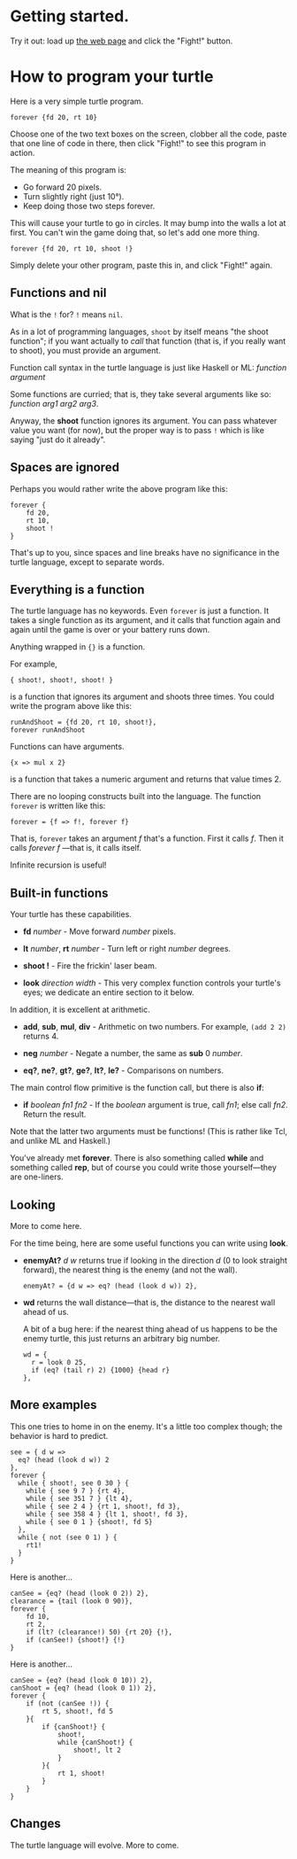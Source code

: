 # Getting started.

Try it out: load up
[the web page](http://jorendorff.github.io/turtle-wars/turtle-wars.html)
and click the "Fight!" button.


# How to program your turtle

Here is a very simple turtle program.

    forever {fd 20, rt 10}

Choose one of the two text boxes on the screen,
clobber all the code,
paste that one line of code in there,
then click "Fight!"
to see this program in action.

The meaning of this program is:

* Go forward 20 pixels.
* Turn slightly right (just 10&deg;).
* Keep doing those two steps forever.

This will cause your turtle to go in circles.
It may bump into the walls a lot at first.
You can't win the game doing that,
so let's add one more thing.

    forever {fd 20, rt 10, shoot !}

Simply delete your other program, paste this in,
and click "Fight!" again.

## Functions and nil

What is the `!` for?
`!` means `nil`.

As in a lot of programming languages,
`shoot` by itself means "the shoot function";
if you want actually to *call* that function
(that is, if you really want to shoot),
you must provide an argument.

Function call syntax in the turtle language
is just like Haskell or ML: *function* *argument*

Some functions are curried; that is, they take
several arguments like so: *function* *arg1* *arg2* *arg3*.

Anyway, the **shoot** function ignores its argument.
You can pass whatever value you want (for now),
but the proper way is to pass `!`
which is like saying "just do it already".


## Spaces are ignored

Perhaps you would rather write the above program like this:

    forever {
        fd 20,
        rt 10,
        shoot !
    }

That's up to you,
since spaces and line breaks
have no significance in the turtle language,
except to separate words.


## Everything is a function

The turtle language has no keywords.
Even `forever` is just a function.
It takes a single function as its argument,
and it calls that function again and again
until the game is over or your battery runs down.

Anything wrapped in `{}` is a function.

For example,

    { shoot!, shoot!, shoot! }

is a function that ignores its argument and shoots three times.
You could write the program above like this:

    runAndShoot = {fd 20, rt 10, shoot!},
    forever runAndShoot

Functions can have arguments.

    {x => mul x 2}

is a function that takes a numeric argument and returns
that value times 2.

There are no looping constructs built into the language.
The function `forever` is written like this:

    forever = {f => f!, forever f}

That is, `forever` takes an argument *f* that's a function.
First it calls *f*. Then it calls *forever f* &mdash;that is,
it calls itself.

Infinite recursion is useful!

## Built-in functions

Your turtle has these capabilities.

  * **fd** *number* - Move forward *number* pixels.

  * **lt** *number*, **rt** *number* - Turn left or right *number* degrees.

  * **shoot !** - Fire the frickin' laser beam.

  * **look** *direction* *width* - This very complex function
    controls your turtle's eyes; we dedicate an entire section to it
    below.

In addition, it is excellent at arithmetic.

  * **add**, **sub**, **mul**, **div** - Arithmetic on two numbers.
    For example, `(add 2 2)` returns 4.

  * **neg** *number* - Negate a number, the same as **sub** 0 *number*.

  * **eq?**, **ne?**, **gt?**, **ge?**, **lt?**, **le?** - Comparisons
    on numbers.

The main control flow primitive is the function call, but
there is also **if**:

  * **if** *boolean fn1 fn2* - If the *boolean* argument is true, call
    *fn1*; else call *fn2*. Return the result.

Note that the latter two arguments must be functions! (This is rather
like Tcl, and unlike ML and Haskell.)

You've already met **forever**. There is also something called **while**
and something called **rep**, but of course you could write those
yourself&mdash;they are one-liners.


## Looking

More to come here.

For the time being, here are some useful functions you can write using
**look**.

* **enemyAt?** *d* *w* returns true if looking in the direction *d* (0
  to look straight forward), the nearest thing is the enemy (and not the
  wall).

  <pre><code>enemyAt? = {d w => eq? (head (look d w)) 2},</code></pre>

* **wd** returns the wall distance&mdash;that is, the distance to the
  nearest wall ahead of us.

  A bit of a bug here: if the nearest thing ahead of us happens to be
  the enemy turtle, this just returns an arbitrary big number.

  <pre><code>wd = {
    r = look 0 25,
    if (eq? (tail r) 2) {1000} {head r}
  },</code></pre>


## More examples

This one tries to home in on the enemy. It's a little too complex
though; the behavior is hard to predict.

    see = { d w =>
      eq? (head (look d w)) 2
    },
    forever {
      while { shoot!, see 0 30 } {
        while { see 9 7 } {rt 4},
        while { see 351 7 } {lt 4},
        while { see 2 4 } {rt 1, shoot!, fd 3},
        while { see 358 4 } {lt 1, shoot!, fd 3},
        while { see 0 1 } {shoot!, fd 5}
      },
      while { not (see 0 1) } {
        rt1!
      }
    }

Here is another...

    canSee = {eq? (head (look 0 2)) 2},
    clearance = {tail (look 0 90)},
    forever {
        fd 10,
        rt 2,
        if (lt? (clearance!) 50) {rt 20} {!},
        if (canSee!) {shoot!} {!}
    }

Here is another...

    canSee = {eq? (head (look 0 10)) 2},
    canShoot = {eq? (head (look 0 1)) 2},
    forever {
        if (not (canSee !)) {
            rt 5, shoot!, fd 5
        }{
            if {canShoot!} {
                shoot!,
                while {canShoot!} {
                    shoot!, lt 2
                }
            }{
                rt 1, shoot!
            }
        }
    }


## Changes

The turtle language will evolve. More to come.
